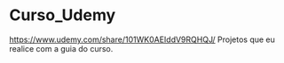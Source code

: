 # Curso_Udemy
https://www.udemy.com/share/101WK0AEIddV9RQHQJ/
Projetos que eu realice com a guia do curso.
